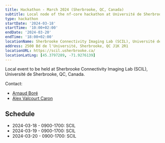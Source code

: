 ```yaml
---
title: Hackathon - March 2024 (Sherbrooke, QC, Canada)
subtitle: Local node of the nf-core hackathon at Université de Sherbrooke, QC, Canada.
type: hackathon
startDate: '2024-03-18'
startTime: '10:00+02:00'
endDate: '2024-03-20'
endTime: '18:00+02:00'
locationName: Sherbrooke Connectivity Imaging Lab (SCIL), Université de Sherbrooke
address: 2500 Bd de l'Université, Sherbrooke, QC J1K 2R1
locationURL: https://scil.usherbrooke.ca/
locationLatLng: [45.3797289, -71.9276139]
---
```


Local event to be held at Sherbrooke Connectivity Imaging Lab (SCIL), Université de Sherbrooke, QC, Canada.

Contact:

- [<i class="fab fa-slack"></i> Arnaud Boré](https://nextflow.slack.com/team/U034UQW8V7Y)
- [<i class="fab fa-slack"></i> Alex Valcourt Caron](https://nextflow.slack.com/team/U06DEAUN85D)

## Schedule

- 2024-03-18 - 0900-1700: SCIL
- 2024-03-19 - 0900-1700: SCIL
- 2024-03-20 - 0900-1700: SCIL
